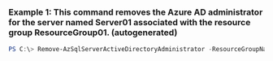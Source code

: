 ### Example 1: This command removes the Azure AD administrator for the server named Server01 associated with the resource group ResourceGroup01. (autogenerated)
```powershell
PS C:\> Remove-AzSqlServerActiveDirectoryAdministrator -ResourceGroupName ResourceGroup01 -ServerName Server01
```


